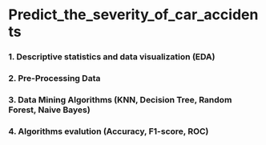 # Predict_the_severity_of_car_accidents
### 1. Descriptive statistics and data visualization (EDA)
### 2. Pre-Processing Data
### 3. Data Mining Algorithms (KNN, Decision Tree, Random Forest, Naive Bayes)
### 4. Algorithms evalution (Accuracy, F1-score, ROC)
